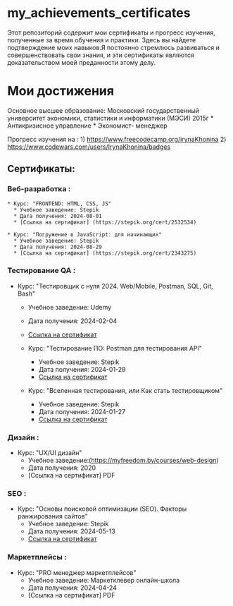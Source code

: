 # my_achievements_certificates
Этот репозиторий содержит мои сертификаты и прогресс изучения, полученные за время обучения и практики. Здесь вы найдете подтверждение моих навыков.Я постоянно стремлюсь развиваться и совершенствовать свои знания, и эти сертификаты являются доказательством моей преданности этому делу.

# Мои достижения

Основное высшее образование: Московский государственный университет экономики, статистики и информатики (МЭСИ) 2015г
                             * Антикризисное управление
                             * Экономист- менеджер

Прогресс изучения на : 
                1) https://www.freecodecamp.org/irynaKhonina
                2) https://www.codewars.com/users/IrynaKhonina/badges

         

## Сертификаты:

### Веб-разработка :

    * Курс: "FRONTEND: HTML, CSS, JS"
      * Учебное заведение: Stepik
      * Дата получения: 2024-08-01
      * [Ссылка на сертификат] (https://stepik.org/cert/2532534)
      
    * Курс: "Погружение в JavaScript: для начинающих"
      * Учебное заведение: Stepik
      * Дата получения: 2024-08-29
      * [Ссылка на сертификат] (https://stepik.org/cert/2343275)
      


### Тестирование QA :

 * Курс: "Тестировщик с нуля 2024. Web/Mobile, Postman, SQL, Git, Bash"
      * Учебное заведение: Udemy
      * Дата получения: 2024-02-04
      * [Ссылка на сертификат](https://www.udemy.com/certificate/UC-a4e610c1-4357-4574-bd5b-fd302bd3a8a1/)

   * Курс: "Тестирование ПО: Postman для тестирования API"
      * Учебное заведение: Stepik
      * Дата получения: 2024-01-29
      * [Ссылка на сертификат](https://stepik.org/cert/2345293)

   * Курс: "Вселенная тестирования, или Как стать тестировщиком"
      * Учебное заведение: Stepik
      * Дата получения: 2024-01-27
      * [Ссылка на сертификат](https://stepik.org/cert/2343275)
        
        


### Дизайн :
   * Курс: "UX/UI дизайн"
      * Учебное заведение:(https://myfreedom.by/courses/web-design)
      * Дата получения: 2020
      * [Ссылка на сертификат] PDF 
        

### SEO :

  * Курс: "Основы поисковой оптимизации (SEO). Факторы ранжирования сайтов"
      * Учебное заведение: Stepik
      * Дата получения: 2024-05-13
      * [Ссылка на сертификат](https://stepik.org/cert/2461477)


### Маркетплейсы :

  * Курс: "PRO менеджер маркетплейсов"
      * Учебное заведение: Маркетклевер онлайн-школа
      * Дата получения: 2024-04-24
      * [Ссылка на сертификат] PDF


